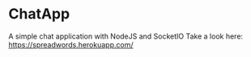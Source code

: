 # ChatApp
A simple chat application with NodeJS and SocketIO
Take a look here: https://spreadwords.herokuapp.com/
